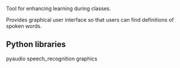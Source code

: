 Tool for enhancing learning during classes.

Provides graphical user interface so that users can find definitions of spoken words.

## Python libraries

pyaudio
speech_recognition
graphics
